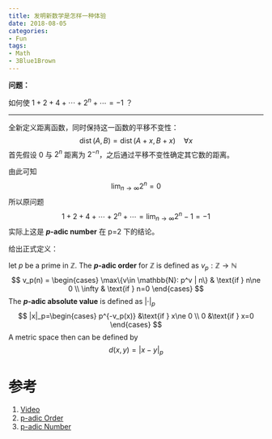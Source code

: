 ```yaml
---
title: 发明新数学是怎样一种体验
date: 2018-08-05
categories:
- Fun
tags:
- Math
- 3Blue1Brown
---
```


**问题：**

如何使 $1+2+4+\cdots+2^n+\cdots=-1$ ？
<!-- more -->

---

全新定义距离函数，同时保持这一函数的平移不变性：
$$
\operatorname{dist}(A, B)=\operatorname{dist}(A+x, B+x) \quad \forall x
$$
首先假设 $0$ 与 $2^n$ 距离为 $2^{-n}$，之后通过平移不变性确定其它数的距离。

由此可知
$$
\lim_{n\to \infty} 2^n = 0
$$
所以原问题
$$
1+2+4+\cdots+2^n+\cdots = \lim_{n\to \infty} 2^n -1 = -1
$$
实际上这是 **$p$-adic number** 在 p=2 下的结论。

给出正式定义：

let $p$ be a prime in $\mathbb{Z}$. The **$p$-adic order** for $\mathbb{Z}$ is defined as $v_p: \mathbb{Z}\to\mathbb{N}$
$$
v_p(n) = \begin{cases}
\max\{v\in \mathbb{N}: p^v | n\} & \text{if } n\ne 0 \\
\infty & \text{if } n=0
\end{cases}
$$
The **$p$-adic absolute value** is defined as $|\cdot|_p$
$$
|x|_p=\begin{cases}
p^{-v_p(x)} &\text{if } x\ne 0 \\
0 &\text{if } x=0
\end{cases}
$$
A metric space then can be defined by
$$
d(x,y) = |x-y|_p
$$

# 参考

1. [Video](https://www.bilibili.com/video/av3509556)
2. [p-adic Order](https://en.wikipedia.org/wiki/P-adic_order#p-adic_Norm)
3. [p-adic Number](https://en.wikipedia.org/wiki/P-adic_number)
